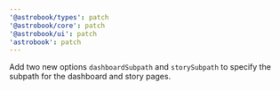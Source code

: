 ```yaml
---
'@astrobook/types': patch
'@astrobook/core': patch
'@astrobook/ui': patch
'astrobook': patch
---
```


Add two new options `dashboardSubpath` and `storySubpath` to specify the subpath for the dashboard and story pages.
